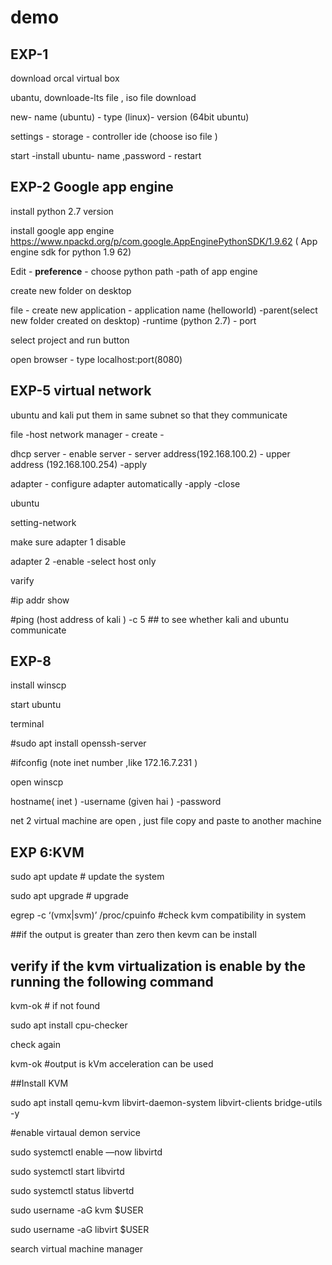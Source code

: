 # demo

## EXP-1

download orcal virtual box 

ubantu, downloade-lts file  , iso file download

new- name (ubuntu) - type (linux)- version  (64bit ubuntu)  

settings - storage - controller ide (choose iso file )

start -install ubuntu- name ,password - restart 

## EXP-2 Google app engine

install python 2.7 version

install google app engine 
https://www.npackd.org/p/com.google.AppEnginePythonSDK/1.9.62
( App engine sdk for python 1.9 62)

Edit - **preference** - choose python path -path of app engine 

create new folder on desktop 

file - create new application - application name (helloworld) -parent(select  new folder created on desktop) -runtime (python 2.7) - port 

select project and run button 

open browser - type   localhost:port(8080)

## EXP-5 virtual network

ubuntu and kali put them in same subnet so that they communicate 

file -host network manager -  create -  

dhcp server - enable server - server address(192.168.100.2) - upper address (192.168.100.254) -apply

adapter - configure adapter automatically -apply -close 

ubuntu 

setting-network 

make sure adapter 1 disable 

adapter 2 -enable  -select host only 

varify 

#ip addr show

#ping (host address of kali ) -c 5 ## to see whether kali and ubuntu communicate

 

## EXP-8

install winscp

start ubuntu

terminal 

#sudo apt install  openssh-server

#ifconfig (note inet number ,like 172.16.7.231 )

open winscp

hostname( inet ) -username (given hai ) -password

net 2 virtual machine are open , just file copy and paste to another machine

## EXP 6:KVM

sudo apt update   # update the system

sudo apt upgrade  # upgrade 

egrep -c ‘(vmx|svm)’   /proc/cpuinfo         #check kvm compatibility in system 

##if the output is greater than zero then kevm can be install

## verify if the kvm virtualization is enable by the running the following command 

kvm-ok  # if not found

sudo apt install cpu-checker

check again 

kvm-ok  #output  is kVm acceleration can be used

##Install KVM

sudo apt install qemu-kvm libvirt-daemon-system libvirt-clients bridge-utils -y

#enable virtaual demon service

sudo  systemctl enable —now libvirtd

sudo systemctl start libvirtd

sudo systemctl status libvertd

sudo username -aG kvm $USER

sudo username -aG libvirt $USER

search virtual machine manager
